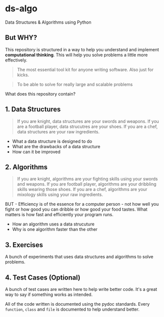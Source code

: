 # ds-algo

Data Structures &amp; Algorithms using Python

## But WHY?

This repository is structured in a way to help you understand and implement **computational thinking**. This will help you solve problems a little more effectively.

> The most essential tool kit for anyone writing software. Also just for kicks.

> To be able to solve for really large and scalable problems

What does this repository contain?

## 1. Data Structures

> If you are knight, data structures are your swords and weapons. If you are a football player, data strucutres are your shoes. If you are a chef, data structures are your raw ingredients.

* What a data structure is designed to do
* What are the drawbacks of a data structure
* How can it be improved


## 2. Algorithms

> If you are knight, algorithms are your fighting skills using your swords and weapons. If you are football player, algorithms are your dribbling skills wearing those shoes. If you are a chef, algorithms are your mixology skills using your raw ingredients.

BUT - Efficiency is of the essence for a computer person - not how well you fight or how good you can dribble or how good your food tastes. What matters is how fast and efficiently your program runs.

* How an algorithm uses a data strucuture
* Why is one algorithm faster than the other

## 3. Exercises

A bunch of experiments that uses data structures and algorithms to solve problems.


## 4. Test Cases (Optional)

A bunch of test cases are written here to help write better code. It's a great way to say if something works as intended.

All of the code written is documented using the pydoc standards. Every `function`, `class` and `file` is documented to help understand better.